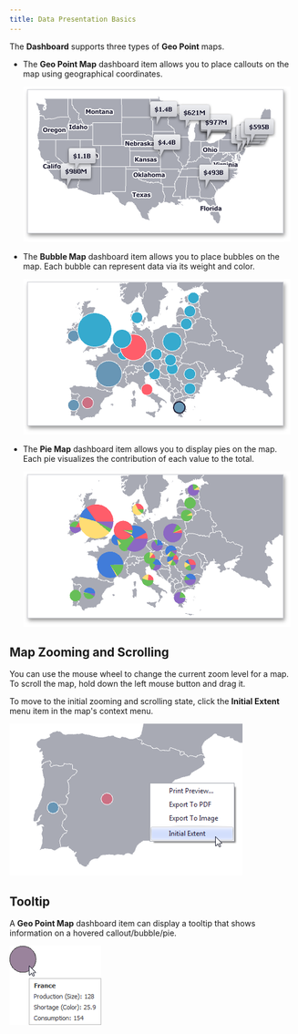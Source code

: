 ```yaml
---
title: Data Presentation Basics
---
```

The **Dashboard** supports three types of **Geo Point** maps.
* The **Geo Point Map** dashboard item allows you to place callouts on the map using geographical coordinates.
	
	![MapsOverview_GeoPointMap](../../../../images/Img23628.png)
* The **Bubble Map** dashboard item allows you to place bubbles on the map. Each bubble can represent data via its weight and color.
	
	![MapsOverview_BubbleMap](../../../../images/Img23629.png)
* The **Pie Map** dashboard item allows you to display pies on the map. Each pie visualizes the contribution of each value to the total. 
	
	![MapsOverview_PieMap](../../../../images/Img23630.png)

## Map Zooming and Scrolling
You can use the mouse wheel to change the current zoom level for a map. To scroll the map, hold down the left mouse button and drag it.

To move to the initial zooming and scrolling state, click the **Initial Extent** menu item in the map's context menu.

![GeopointMap_InitialExtent](../../../../images/Img22849.png)

## Tooltip
A **Geo Point Map** dashboard item can display a tooltip that shows information on a hovered callout/bubble/pie.

![BubbleMap_Tooltip](../../../../images/Img23696.png)